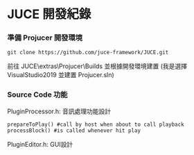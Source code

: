 # JUCE 開發紀錄

### 準備 Projucer 開發環境
```
git clone https://github.com/juce-framework/JUCE.git
```
前往 JUCE\extras\Projucer\Builds 並根據開發環境建置
(我是選擇 VisualStudio2019 並建置 Projucer.sln)

### Source Code 功能

PluginProcessor.h: 音訊處理功能設計
```
prepareToPlay() #call by host when about to call playback
processBlock() #is called whenever hit play
```

PluginEditor.h: GUI設計

